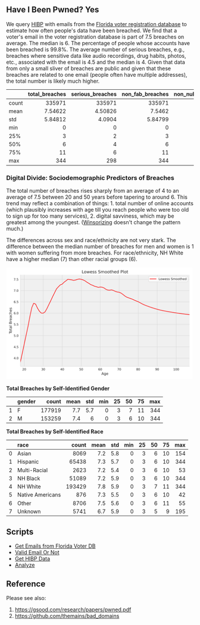 ## Have I Been Pwned? Yes

We query [HIBP](https://haveibeenpwned.com/) with emails from the [Florida voter registration database](https://dataverse.harvard.edu/dataset.xhtml?persistentId=doi:10.7910/DVN/UBIG3F) to estimate how often people's data have been breached. We find that a voter's email in the voter registration database is part of 7.5 breaches on average. The median is 6. The percentage of people whose accounts have been breached is  99.8%. The average number of serious breaches, e.g., breaches where sensitive data like audio recordings, drug habits, photos, etc., associated with the email is 4.5 and the median is 4. Given that data from only a small sliver of breaches are public and given that these breaches are related to one email (people often have multiple addresses), the total number is likely much higher.


|       |   total_breaches |   serious_breaches |   non_fab_breaches |   non_null_uniques |
|:------|-----------------:|-------------------:|-------------------:|-------------------:|
| count |     335971       |       335971       |       335971       |       335971       |
| mean  |          7.54622 |            4.50826 |            7.5462  |            7.54622 |
| std   |          5.84812 |            4.0904  |            5.84799 |            5.84812 |
| min   |          0       |            0       |            0       |            0       |
| 25%   |          3       |            2       |            3       |            3       |
| 50%   |          6       |            4       |            6       |            6       |
| 75%   |         11       |            6       |           11       |           11       |
| max   |        344       |          298       |          344       |          344       |


### Digital Divide: Sociodemographic Predictors of Breaches

The total number of breaches rises sharply from an average of 4 to an average of 7.5 between 20 and 50 years before tapering to around 6. This trend may reflect a combination of things: 1. total number of online accounts (which plausibly increases with age till you reach people who were too old to sign up for too many services), 2. digital savviness, which may be greatest among the youngest. ([Winsorizing](figs/age_winsorized_breaches.png) doesn't change the pattern much.)

The differences across sex and race/ethnicity are not very stark. The difference between the median number of breaches for men and women is 1 with women suffering from more breaches. For race/ethnicity, NH White have a higher median (7) than other racial groups (6).

<img src = "figs/age_breaches.png" width = 500px>


**Total Breaches by Self-Identified Gender**


|    | gender   |   count |   mean |   std |   min |   25 |   50 |   75 |   max |
|---:|:---------|--------:|-------:|------:|------:|-----:|-----:|-----:|------:|
|  1 | F        |  177919 |    7.7 |   5.7 |     0 |    3 |    7 |   11 |   344 |
|  2 | M        |  153259 |    7.4 |   6   |     0 |    3 |    6 |   10 |   344 |


**Total Breaches by Self-Identified Race**

|    | race        		|   count |   mean |   std |   min |   25 |   50 |   75 |   max |
|---:|:-----------------|--------:|-------:|------:|------:|-----:|-----:|-----:|------:|
|  0 | Asian            |    8069 |    7.2 |   5.8 |     0 |    3 |    6 |   10 |   154 |
|  1 | Hispanic         |   65438 |    7.3 |   5.7 |     0 |    3 |    6 |   10 |   344 |
|  2 | Multi-Racial     |    2623 |    7.2 |   5.4 |     0 |    3 |    6 |   10 |    53 |
|  3 | NH Black         |   51089 |    7.2 |   5.9 |     0 |    3 |    6 |   10 |   344 |
|  4 | NH White         |  193429 |    7.8 |   5.9 |     0 |    3 |    7 |   11 |   344 |
|  5 | Native Americans |     876 |    7.3 |   5.5 |     0 |    3 |    6 |   10 |    42 |
|  6 | Other            |    8706 |    7.5 |   5.6 |     0 |    3 |    6 |   11 |    55 |
|  7 | Unknown          |    5741 |    6.7 |   5.9 |     0 |    3 |    5 |    9 |   195 |


## Scripts

* [Get Emails from Florida Voter DB](notebooks/01_fl_dat.ipynb)
* [Valid Email Or Not](notebooks/01a_valid_email_or_not.ipynb)
* [Get HIBP Data](notebooks/02_get_fl_hibp.ipynb)
* [Analyze](notebooks/03_concat_fl_dat_analyze.ipynb)

## Reference

Please see also:

1. https://gsood.com/research/papers/pwned.pdf
2. https://github.com/themains/bad_domains



